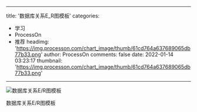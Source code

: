 
---
title: '数据库关系E_R图模板'
categories: 
 - 学习
 - ProcessOn
 - 推荐
headimg: 'https://img.processon.com/chart_image/thumb/61cd764a637689065db77b33.png'
author: ProcessOn
comments: false
date: 2022-01-14 03:23:17
thumbnail: 'https://img.processon.com/chart_image/thumb/61cd764a637689065db77b33.png'
---

<div>   
<img class="thumb" alt="数据库关系E/R图模板" src="https://img.processon.com/chart_image/thumb/61cd764a637689065db77b33.png" referrerpolicy="no-referrer">
<p>数据库关系E/R图模板</p>  
</div>
            